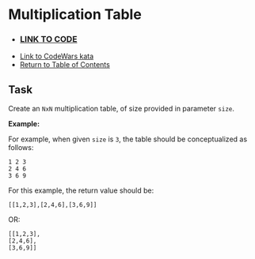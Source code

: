 # Multiplication Table

- ### **[LINK TO CODE](./multiplication-table.js)**
- [Link to CodeWars kata](https://www.codewars.com/kata/534d2f5b5371ecf8d2000a08)
- [Return to Table of Contents](https://github.com/alex-whan/codewars)

## Task

Create an `NxN` multiplication table, of size provided in parameter `size`.

**Example:**

For example, when given `size` is `3`, the table should be conceptualized as follows:

    1 2 3
    2 4 6
    3 6 9

For this example, the return value should be:

    [[1,2,3],[2,4,6],[3,6,9]]

OR:

    [[1,2,3],
    [2,4,6],
    [3,6,9]]
